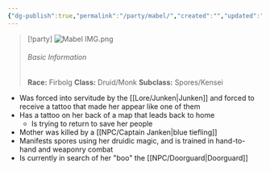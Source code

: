 ```yaml
---
{"dg-publish":true,"permalink":"/party/mabel/","created":"","updated":""}
---
```



> [!party]
> ![Mabel IMG.png](/img/user/z_Assets/Mabel%20IMG.png)
> ###### Basic Information
> **Race:** Firbolg
> **Class:**  Druid/Monk
> **Subclass:** Spores/Kensei

- Was forced into servitude by the [[Lore/Junken\|Junken]] and forced to receive a tattoo that made her appear like one of them
- Has a tattoo on her back of a map that leads back to home 
	- Is trying to return to save her people
- Mother was killed by a [[NPC/Captain Janken\|blue tiefling]] 
- Manifests spores using her druidic magic, and is trained in hand-to-hand and weaponry combat
- Is currently in search of her "boo" the [[NPC/Doorguard\|Doorguard]] 

